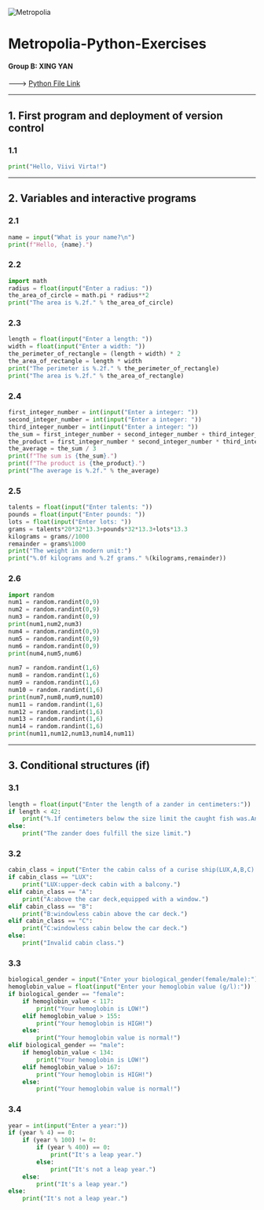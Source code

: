 ![Metropolia](https://cookie-cdn.cookiepro.com/logos/4167d0b9-598c-4c19-adcb-dbf31e3c74f0/18d85870-9dc6-4362-a7b0-3772a78cc17f/a4fd611e-5ca6-427b-a86d-f6bd35128c2d/metropolia_logo.png)
# Metropolia-Python-Exercises 
#### Group B: XING YAN
---> [Python File Link](https://github.com/gabrielyanxing/metropolia_python_XingYan/blob/main/metro_python_exercises.py)
***
## 1. First program and deployment of version control
### 1.1
```python
print("Hello, Viivi Virta!")
```
***
## 2. Variables and interactive programs
### 2.1
```python
name = input("What is your name?\n")  
print(f"Hello, {name}.")
```

### 2.2
```python
import math
radius = float(input("Enter a radius: "))  
the_area_of_circle = math.pi * radius**2  
print("The area is %.2f." % the_area_of_circle)
```

### 2.3
```python
length = float(input("Enter a length: "))  
width = float(input("Enter a width: "))  
the_perimeter_of_rectangle = (length + width) * 2  
the_area_of_rectangle = length * width  
print("The perimeter is %.2f." % the_perimeter_of_rectangle)  
print("The area is %.2f." % the_area_of_rectangle)
```
### 2.4
```python
first_integer_number = int(input("Enter a integer: "))  
second_integer_number = int(input("Enter a integer: "))  
third_integer_number = int(input("Enter a integer: "))  
the_sum = first_integer_number + second_integer_number + third_integer_number  
the_product = first_integer_number * second_integer_number * third_integer_number  
the_average = the_sum / 3  
print(f"The sum is {the_sum}.")  
print(f"The product is {the_product}.")  
print("The average is %.2f." % the_average)
```
### 2.5
```python
talents = float(input("Enter talents: "))  
pounds = float(input("Enter pounds: "))  
lots = float(input("Enter lots: "))  
grams = talents*20*32*13.3+pounds*32*13.3+lots*13.3  
kilograms = grams//1000  
remainder = grams%1000  
print("The weight in modern unit:")  
print("%.0f kilograms and %.2f grams." %(kilograms,remainder))  
```  
### 2.6
```python
import random
num1 = random.randint(0,9)  
num2 = random.randint(0,9)  
num3 = random.randint(0,9)  
print(num1,num2,num3)  
num4 = random.randint(0,9)  
num5 = random.randint(0,9)  
num6 = random.randint(0,9)  
print(num4,num5,num6)  
  
num7 = random.randint(1,6)  
num8 = random.randint(1,6)  
num9 = random.randint(1,6)  
num10 = random.randint(1,6)  
print(num7,num8,num9,num10)  
num11 = random.randint(1,6)  
num12 = random.randint(1,6)  
num13 = random.randint(1,6)  
num14 = random.randint(1,6)  
print(num11,num12,num13,num14,num11)
```
***
## 3. Conditional structures (if)
### 3.1
```python
length = float(input("Enter the length of a zander in centimeters:"))  
if length < 42:  
    print("%.1f centimeters below the size limit the caught fish was.And release the fish back into the lake." % (42-length))  
else:  
    print("The zander does fulfill the size limit.")
```
### 3.2
```python
cabin_class = input("Enter the cabin calss of a curise ship(LUX,A,B,C):")  
if cabin_class == "LUX":  
    print("LUX:upper-deck cabin with a balcony.")  
elif cabin_class == "A":  
    print("A:above the car deck,equipped with a window.")  
elif cabin_class == "B":  
    print("B:windowless cabin above the car deck.")  
elif cabin_class == "C":  
    print("C:windowless cabin below the car deck.")  
else:  
    print("Invalid cabin class.")
```
### 3.3
```python
biological_gender = input("Enter your biological_gender(female/male):")  
hemoglobin_value = float(input("Enter your hemoglobin value (g/l):"))  
if biological_gender == "female":  
    if hemoglobin_value < 117:  
        print("Your hemoglobin is LOW!")  
    elif hemoglobin_value > 155:  
        print("Your hemoglobin is HIGH!")  
    else:  
        print("Your hemoglobin value is normal!")  
elif biological_gender == "male":  
    if hemoglobin_value < 134:  
        print("Your hemoglobin is LOW!")  
    elif hemoglobin_value > 167:  
        print("Your hemoglobin is HIGH!")  
    else:  
        print("Your hemoglobin value is normal!")
```
### 3.4
```python
year = int(input("Enter a year:"))  
if (year % 4) == 0:  
    if (year % 100) != 0:  
        if (year % 400) == 0:  
            print("It's a leap year.")  
        else:  
            print("It's not a leap year.")  
    else:  
        print("It's a leap year.")  
else:  
    print("It's not a leap year.")
```
